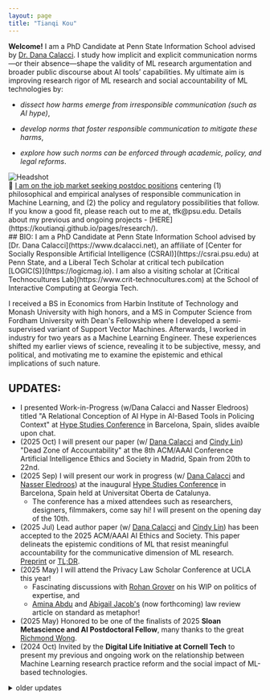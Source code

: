 ```yaml
---
layout: page
title: "Tianqi Kou"
---
```


<div class="intro-hero card">
  <div class="intro-copy" markdown="1">

    
**Welcome!** I am a PhD Candidate at Penn State Information School advised by [Dr. Dana Calacci](https://www.dcalacci.net). I study how implicit and explicit communication norms—or their absence—shape the validity of ML research argumentation and broader public discourse about AI tools’ capabilities. My ultimate aim is improving research rigor of ML research and social accountability of ML technologies by:
- _dissect how harms emerge from irresponsible communication (such as AI hype)_,
- _develop norms that foster responsible communication to mitigate these harms_,
- _explore how such norms can be enforced through academic, policy, and legal reforms_. 

  </div>
  <img class="headshot" src="{{ "/assets/img/headshot_crop.jpg" | relative_url }}" alt="Headshot" />
</div>

<div class="job-market-box" markdown="1">
🌟 <ins>I am on the job market seeking postdoc positions</ins> centering (1) philosophical and empirical analyses of responsible communication in Machine Learning, and (2) the policy and regulatory possibilities that follow. If you know a good fit, please reach out to me at, tfk@psu.edu. Details about my previous and ongoing projects - [HERE](https://koutianqi.github.io/pages/research/).
</div>

<!--- and --->

<!--- <div style="clear: both; height: 16px;"></div> --->

<!--- <details class="bio-section" markdown="1">
  <!--- <summary>Bio</summary> --->
<div class="bio-block" markdown="1">
## BIO:
I am a PhD Candidate at Penn State Information School advised by [Dr. Dana Calacci](https://www.dcalacci.net), an affiliate of [Center for Socially Responsible Artificial Intelligence (CSRAI)](https://csrai.psu.edu) at Penn State, and a Liberal Tech Scholar at critical tech pubilcation [LOGIC(S)](https://logicmag.io). I am also a visiting scholar at [Critical Technocultures Lab](https://www.crit-technocultures.com) at the School of Interactive Computing at Georgia Tech.

I received a BS in Economics from Harbin Institute of Technology and Monash University with high honors, and a MS in Computer Science from Fordham University with Dean's Fellowship where I developed a semi-supervised variant of Support Vector Machines. Afterwards, I worked in industry for two years as a Machine Learning Engineer. These experiences shifted my earlier views of science, revealing it to be subjective, messy, and political, and motivating me to examine the epistemic and ethical implications of such nature.

<!--- </details> --->

</div>

## UPDATES:
- I presented Work-in-Progress (w/Dana Calacci and Nasser Eledroos) titled "A Relational Conception of AI Hype in AI-Based Tools in Policing Context" at [Hype Studies Conference](https://hypestudies.org/conference) in Barcelona, Spain, slides avaible upon chat.
- (2025 Oct) I will present our paper (w/ [Dana Calacci](https://www.dcalacci.net) and [Cindy Lin](https://lincindy.com)) "Dead Zone of Accountability" at the 8th ACM/AAAI Conference Artificial Intelligence Ethics and Society in Madrid, Spain from 20th to 22nd.
- (2025 Sep) I will present our work in progress (w/ [Dana Calacci](https://www.dcalacci.net) and [Nasser Eledroos](https://nasser.wiki)) at the inaugural [Hype Studies Conference](https://hypestudies.org) in Barcelona, Spain held at Universitat Oberta de Catalunya.
  - The conference has a mixed attendees such as researchers, designers, filmmakers, come say hi! I will present on the opening day of the 10th.
- (2025 Jul) Lead author paper (w/ [Dana Calacci](https://www.dcalacci.net) and [Cindy Lin](https://lincindy.com)) has been accepted to the 2025 ACM/AAAI AI Ethics and Society. This paper delineats the epistemic conditions of ML that resist meaningful accountability for the communicative dimension of ML research. [Preprint](https://arxiv.org/abs/2508.08739) or [TL;DR](https://www.linkedin.com/posts/koutianqi_dead-zone-of-accountability-why-social-claims-activity-7361214088003108864-3aJR?utm_source=share&utm_medium=member_desktop&rcm=ACoAACPLLPcBeEM19ytgUOpXQQb6x_SjOdrvjtQ).
- (2025 May) I will attend the Privacy Law Scholar Conference at UCLA this year!
  - Fascinating discussions with [Rohan Grover](https://www.rohangrover.org) on his WIP on politics of expertise, and
  - [Amina Abdu](https://aminaxabdu.github.io) and [Abigail Jacob's](https://azjacobs.com) (now forthcoming) law review article on standard as metaphor!
- (2025 May) Honored to be one of the finalists of 2025 **Sloan Metascience and AI Postdoctoral Fellow**, many thanks to the great [Richmond Wong](https://richmondywong.com).
- (2024 Oct) Invited by the **Digital Life Initiative at Cornell Tech** to present my previous and ongoing work on the relationship between Machine Learning research practice reform and the social impact of ML-based technologies.

<details class="older-updates" markdown="1">
  <summary>older updates</summary>

- (2024 Aug) Passed my comprehensive exam, officially a PhD candidate.
- My FAccT paper has been featured by the College of Information Sciences and Technology at Penn State. Read the story [here](https://ist.psu.edu/news/claim-replicability-may-help-prevent-harms-caused-by-ml)!
- (2024 Jun) Presented my **first and solo authored paper** "From Model Performance Replicability to Claim Replicability" at 2024 ACM Conference Fairness Accountability and Transparency at Rio de Janeiro, Brazil. [Article](https://arxiv.org/pdf/2404.13131?) or [TL;DR](https://x.com/koutianqi1/status/1782586574850449812).
- (2024 May) Attended NortheastHCI Conference (an alternative to CHI 2024) at Pittsburgh, PA.
- (2024 Apr) Received ACM FAccT'24 Travel Award.
- (2024 Mar) Received Dean's Travel Award.
- (2024 Jan) Joined [LOGIC(S)](https://logicmag.io) as a Liberatory Tech Scholar.
- (2023 Oct) Poster presentation on contradictions between ML replicability and feminist epistemic values at ICDS 2022 Symposium.
- (2023 Sep) I am presenting my work "Function of Replicability in Machine Learning Research" for PhilML 2023 at the University of Tübingen, at Tübingen, Germany.
- (2023 May) Paper abstract accepted by PhilML2023: Philosophy of Science Meets Machine Learning Conference.
- (2023 Apr) I am joined attend the Queer and Trans Graduate Students in STEM Panel as a panelist.
- (2022 Oct) Poster on Replicability in Machine Learning Research admitted to ICDS 2022 Symposium.
- (2022 Jun) I joint organized "Be You in STEM" with the College of IST during the pride parade at State College, PA! 🌈
- (2022 May) Nominated by the College of IST for 2022 Microsoft Ph.D Fellowship.

</details>

